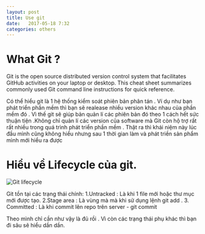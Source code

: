 ```yaml
---
layout: post
title: Use git
date:   2017-05-18 7:32
categories: others
---
```


# What Git ?
Git is the open source distributed version control system that facilitates GitHub activities on your laptop or
desktop. This cheat sheet summarizes commonly used Git command line instructions for quick reference. 

Có thể hiểu git là 1 hệ thống kiểm soát phiên bản phân tán . Ví dụ như bạn phát triển phần mềm thì bạn sẽ realease nhiều version khác nhau của phần mềm đó . Vì thế git sẽ giúp bản quản lí các phiên bản đó theo 1 cách hết sức thuận tiện
.Không chỉ quản lí các version của software mà Git còn hộ trợ rất rất nhiều trong quá trình phát triển phần mềm .
Thật ra thì khái niệm này lúc đầu mình cũng không hiểu nhưng sau 1 thời gian làm và phát triền sản phẩm mình mới hiểu ra được

# Hiểu về Lifecycle của git.

![Git lifecycle](https://bigz3ro.github.io/static/img/git_lifecycle.png)

Git tồn tại các trạng thái chính:
1.Untracked 	: Là khi 1 file mới hoặc thư mục mới được tạo.
2.Stage area 	: Là vùng mà mà khi sử dụng lệnh git add .
3. Committed 	: Là khi commit lên repo trên server - git commit

Theo mình chỉ cần như vậy là đủ rồi . Vì còn các trạng thái phụ khác 
thì bạn đi sâu sẽ hiểu dần dần.
